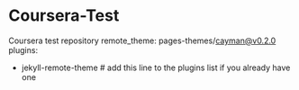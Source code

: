 # Coursera-Test
Coursera test repository
remote_theme: pages-themes/cayman@v0.2.0
plugins:
- jekyll-remote-theme # add this line to the plugins list if you already have one
